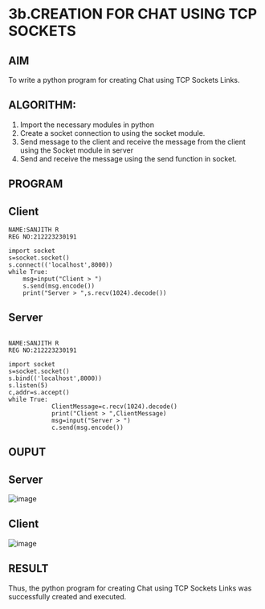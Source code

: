# 3b.CREATION FOR CHAT USING TCP SOCKETS
## AIM
To write a python program for creating Chat using TCP Sockets Links.
## ALGORITHM:
1. Import the necessary modules in python
2. Create a socket connection to using the socket module.
3. Send message to the client and receive the message from the client using the Socket module in
 server
4. Send and receive the message using the send function in socket.
## PROGRAM
## Client
```
NAME:SANJITH R
REG NO:212223230191

import socket 
s=socket.socket() 
s.connect(('localhost',8000)) 
while True: 
    msg=input("Client > ") 
    s.send(msg.encode()) 
    print("Server > ",s.recv(1024).decode())
```
## Server
```

NAME:SANJITH R
REG NO:212223230191 

import socket 
s=socket.socket() 
s.bind(('localhost',8000)) 
s.listen(5) 
c,addr=s.accept() 
while True: 
            ClientMessage=c.recv(1024).decode() 
            print("Client > ",ClientMessage) 
            msg=input("Server > ") 
            c.send(msg.encode())
```
## OUPUT
## Server
![image](https://github.com/user-attachments/assets/1cc5bd3f-3532-48d9-9817-d0db66ebc3e3)
## Client
![image](https://github.com/user-attachments/assets/3b1a0c10-a155-4e08-a57e-2ca6c9fd9b6e)

## RESULT
Thus, the python program for creating Chat using TCP Sockets Links was successfully 
created and executed.

